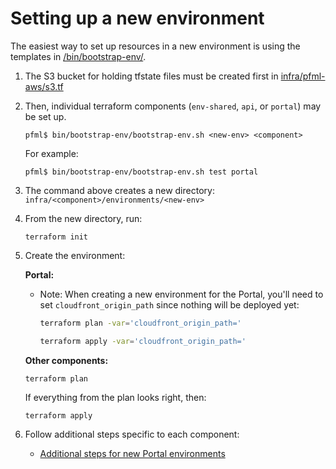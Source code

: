 # Setting up a new environment

The easiest way to set up resources in a new environment is using the templates in [/bin/bootstrap-env/](../bin/bootstrap-env).

1. The S3 bucket for holding tfstate files must be created first in [infra/pfml-aws/s3.tf](../infra/pfml-aws/s3.tf)
1. Then, individual terraform components (`env-shared`, `api`, or `portal`) may be set up.

    ```
    pfml$ bin/bootstrap-env/bootstrap-env.sh <new-env> <component>
    ```

    For example:

    ```
    pfml$ bin/bootstrap-env/bootstrap-env.sh test portal
    ```

1. The command above creates a new directory: `infra/<component>/environments/<new-env>`
1. From the new directory, run:
    ```
    terraform init
    ```
1. Create the environment:

    **Portal:**
    - Note: When creating a new environment for the Portal, you'll need to set `cloudfront_origin_path` since nothing will be deployed yet:

        ```sh
        terraform plan -var='cloudfront_origin_path='
        ```

        ```sh
        terraform apply -var='cloudfront_origin_path='
        ```

    **Other components:**
    ```
    terraform plan
    ```

    If everything from the plan looks right, then:

    ```
    terraform apply
    ```
1. Follow additional steps specific to each component:

    - [Additional steps for new Portal environments](portal/creating-environments.md)